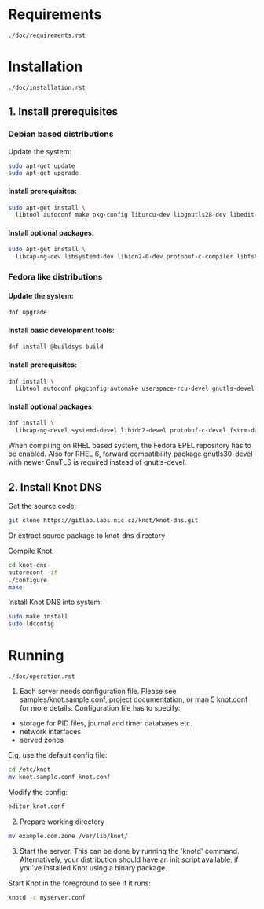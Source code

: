 # Requirements

`./doc/requirements.rst`

# Installation

`./doc/installation.rst`

## 1. Install prerequisites

### Debian based distributions
Update the system:
```bash
sudo apt-get update
sudo apt-get upgrade
```

#### Install prerequisites:
```bash
sudo apt-get install \
  libtool autoconf make pkg-config liburcu-dev libgnutls28-dev libedit-dev liblmdb-dev
```

#### Install optional packages:
```bash
sudo apt-get install \
  libcap-ng-dev libsystemd-dev libidn2-0-dev protobuf-c-compiler libfstrm-dev libmaxminddb-dev
```

### Fedora like distributions
#### Update the system:
```bash
dnf upgrade
```

#### Install basic development tools:
```bash
dnf install @buildsys-build
```

#### Install prerequisites:
```bash
dnf install \
  libtool autoconf pkgconfig automake userspace-rcu-devel gnutls-devel libedit-devel lmdb-devel
```

#### Install optional packages:
```bash
dnf install \
  libcap-ng-devel systemd-devel libidn2-devel protobuf-c-devel fstrm-devel libmaxminddb-devel
```

When compiling on RHEL based system, the Fedora EPEL repository has to be
enabled. Also for RHEL 6, forward compatibility package gnutls30-devel
with newer GnuTLS is required instead of gnutls-devel.

## 2. Install Knot DNS

Get the source code:
```bash
git clone https://gitlab.labs.nic.cz/knot/knot-dns.git
```
Or extract source package to knot-dns directory

Compile Knot:
```bash
cd knot-dns
autoreconf -if
./configure
make
```

Install Knot DNS into system:
```bash
sudo make install
sudo ldconfig
```

# Running

`./doc/operation.rst`

1) Each server needs configuration file. Please see samples/knot.sample.conf,
project documentation, or man 5 knot.conf for more details.
Configuration file has to specify:
- storage for PID files, journal and timer databases etc.
- network interfaces
- served zones

E.g. use the default config file:
```bash
cd /etc/knot
mv knot.sample.conf knot.conf
```
Modify the config:
```bash
editor knot.conf
```

2) Prepare working directory
```bash
mv example.com.zone /var/lib/knot/
```

3) Start the server. This can be done by running the 'knotd' command.
Alternatively, your distribution should have an init script available, if you've
installed Knot using a binary package.

Start Knot in the foreground to see if it runs:
```bash
knotd -c myserver.conf
```
